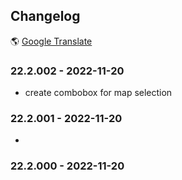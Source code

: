 ## Changelog

&#x1F30E; [Google Translate](https://translate.google.com/translate?sl=en&u=https://github.com/biselliw/test/blob/main/CHANGELOG.md)

### 22.2.002 - 2022-11-20
* create combobox for map selection 

### 22.2.001 - 2022-11-20
*

### 22.2.000 - 2022-11-20



